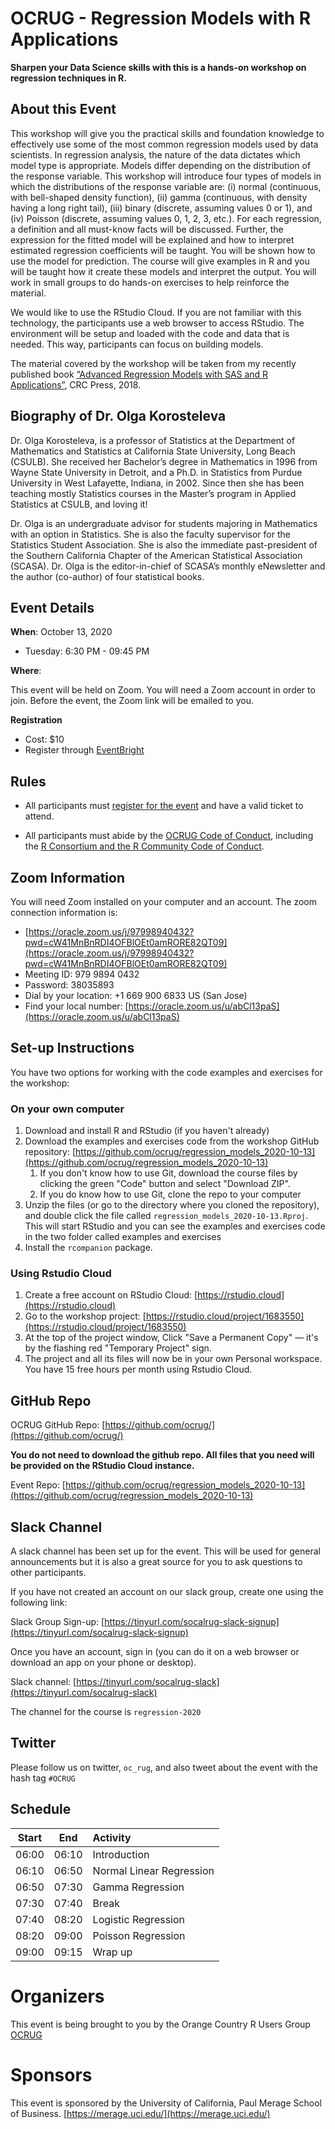 # OCRUG - Regression Models with R Applications

**Sharpen your Data Science skills with this is a hands-on workshop on regression techniques in R.**

## About this Event

This workshop will give you the practical skills and foundation knowledge to effectively use some of the most common regression models used by data scientists. In regression analysis, the nature of the data dictates which model type is appropriate. Models differ depending on the distribution of the response variable. This workshop will introduce four types of models in which the distributions of the response variable are: (i) normal (continuous, with bell-shaped density function), (ii) gamma (continuous, with density having a long right tail), (iii) binary (discrete, assuming values 0 or 1), and (iv) Poisson (discrete, assuming values 0, 1, 2, 3, etc.). For each regression, a definition and all must-know facts will be discussed. Further, the expression for the fitted model will be explained and how to interpret estimated regression coefficients will be taught. You will be shown how to use the model for prediction. The course will give examples in R and you will be taught how it create these models and interpret the output. You will work in small groups to do hands-on exercises to help reinforce the material.

We would like to use the RStudio Cloud. If you are not familiar with this technology, the participants use a web browser to access RStudio. The environment will be setup and loaded with the code and data that is needed. This way, participants can focus on building models.


The material covered by the workshop will be taken from my recently published book [“Advanced Regression Models with SAS and R Applications”](https://www.amazon.com/dp/1138049018/), CRC Press, 2018.

## Biography of Dr. Olga Korosteleva

Dr. Olga Korosteleva, is a professor of Statistics at the Department of Mathematics and Statistics at California State University, Long Beach (CSULB). She received her Bachelor’s degree in Mathematics in 1996 from Wayne State University in Detroit, and a Ph.D. in Statistics from Purdue University in West Lafayette, Indiana, in 2002. Since then she has been teaching mostly Statistics courses in the Master’s program in Applied Statistics at CSULB, and loving it!

Dr. Olga is an undergraduate advisor for students majoring in Mathematics with an option in Statistics. She is also the faculty supervisor for the Statistics Student Association. She is also the immediate past-president of the Southern California Chapter of the American Statistical Association (SCASA). Dr. Olga is the editor-in-chief of SCASA’s monthly eNewsletter and the author (co-author) of four statistical books.


## Event Details

**When**: October 13, 2020 

* Tuesday: 6:30 PM - 09:45 PM

**Where**: 

This event will be held on Zoom. You will need a Zoom account in order to join. Before the event, the Zoom link will be emailed to you.

**Registration**

* Cost: $10
* Register through [EventBright](https://www.eventbrite.com/e/ocrug-regression-models-with-r-applications-tickets-119384266555)

## Rules

* All participants must [register for the event](https://www.eventbrite.com/e/ocrug-regression-models-with-r-applications-tickets-119384266555) and have a valid ticket to attend.

* All participants must abide by the [OCRUG Code of Conduct](https://github.com/ocrug/advanced_regression/blob/master/code-of-conduct.md), including the [R Consortium and the R Community Code of Conduct](https://wiki.r-consortium.org/view/R_Consortium_and_the_R_Community_Code_of_Conduct).

## Zoom Information

You will need Zoom installed on your computer and an account. The zoom connection information is:
* [https://oracle.zoom.us/j/97998940432?pwd=cW41MnBnRDI4OFBlOEt0amRORE82QT09](https://oracle.zoom.us/j/97998940432?pwd=cW41MnBnRDI4OFBlOEt0amRORE82QT09)
* Meeting ID: 979 9894 0432
* Password: 38035893
* Dial by your location: +1 669 900 6833 US (San Jose)
* Find your local number: [https://oracle.zoom.us/u/abCl13paS](https://oracle.zoom.us/u/abCl13paS)

## Set-up Instructions

You have two options for working with the code examples and exercises for the workshop:

### On your own computer
1. Download and install R and RStudio (if you haven't already)
2. Download the examples and exercises code from the workshop GitHub repository: [https://github.com/ocrug/regression_models_2020-10-13](https://github.com/ocrug/regression_models_2020-10-13)
	1. If you don't know how to use Git, download the course files by clicking the green "Code" button and select "Download ZIP".
	2. If you do know how to use Git, clone the repo to your computer
3. Unzip the files (or go to the directory where you cloned the repository), and double click the file called `regression_models_2020-10-13.Rproj`.  This will start RStudio and you can see the examples and exercises code in the two folder called examples and exercises
4. Install the `rcompanion` package.

### Using Rstudio Cloud
1. Create a free account on RStudio Cloud: [https://rstudio.cloud](https://rstudio.cloud)
2. Go to the workshop project: [https://rstudio.cloud/project/1683550](https://rstudio.cloud/project/1683550)
3. At the top of the project window, Click "Save a Permanent Copy" — it's by the flashing red "Temporary Project" sign.
4. The project and all its files will now be in your own Personal workspace.  You have 15 free hours per month using Rstudio Cloud.

## GitHub Repo

OCRUG GitHub Repo: [https://github.com/ocrug/](https://github.com/ocrug/)

**You do not need to download the github repo. All files that you need will be provided on the RStudio Cloud instance.**

Event Repo: [https://github.com/ocrug/regression_models_2020-10-13](https://github.com/ocrug/regression_models_2020-10-13)

## Slack Channel

A slack channel has been set up for the event. This will be used for general announcements but it is also a great source for you to ask questions to other participants.

If you have not created an account on our slack group, create one using the following link:

Slack Group Sign-up: [https://tinyurl.com/socalrug-slack-signup](https://tinyurl.com/socalrug-slack-signup)

Once you have an account, sign in (you can do it on a web browser or download an app on your phone or desktop).

Slack channel: [https://tinyurl.com/socalrug-slack](https://tinyurl.com/socalrug-slack)

The channel for the course is `regression-2020`

## Twitter

Please follow us on twitter, `oc_rug`, and also tweet about the event with the hash tag `#OCRUG`

## Schedule

|Start|End  |Activity|
|:---:|:---:|:------|
|06:00|06:10|Introduction|
|06:10|06:50|Normal Linear Regression|
|06:50|07:30|Gamma Regression|
|07:30|07:40|Break|
|07:40|08:20|Logistic Regression|
|08:20|09:00|Poisson Regression|
|09:00|09:15|Wrap up|

# Organizers
This event is being brought to you by the Orange Country R Users Group [OCRUG](https://www.meetup.com/OC-RUG/)

# Sponsors
This event is sponsored by the University of California, Paul Merage School of Business. [https://merage.uci.edu/](https://merage.uci.edu/)
